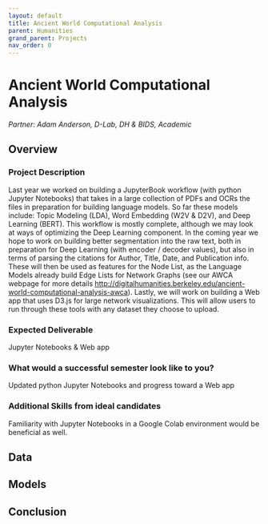 ```yaml
---
layout: default
title: Ancient World Computational Analysis
parent: Humanities
grand_parent: Projects
nav_order: 0
---
```

# Ancient World Computational Analysis
*Partner: Adam Anderson, D-Lab, DH & BIDS, Academic*

## Overview
### Project Description
Last year we worked on building a JupyterBook workflow (with python Jupyter Notebooks) that takes in a large collection of PDFs and OCRs the files in preparation for building language models. So far these models include: Topic Modeling (LDA), Word Embedding (W2V & D2V), and Deep Learning (BERT). This workflow is mostly complete, although we may look at ways of optimizing the Deep Learning component. In the coming year we hope to work on building better segmentation into the raw text, both in preparation for Deep Learning (with encoder / decoder values), but also in terms of parsing the citations for Author, Title, Date, and Publication info. These will then be used as features for the Node List, as the Language Models already build Edge Lists for Network Graphs (see our AWCA webpage for more details http://digitalhumanities.berkeley.edu/ancient-world-computational-analysis-awca). Lastly, we will work on building a Web app that uses D3.js for large network visualizations. This will allow users to run through these tools with any dataset they choose to upload.
### Expected Deliverable
Jupyter Notebooks & Web app
### What would a successful semester look like to you?
Updated python Jupyter Notebooks and progress toward a Web app
### Additional Skills from ideal candidates
Familiarity with Jupyter Notebooks in a Google Colab environment would be beneficial as well.

## Data

## Models

## Conclusion


```python

```
